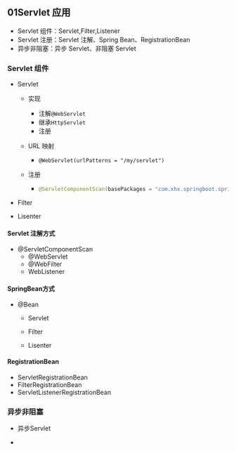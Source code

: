 ## 01Servlet 应用

- Servlet 组件：Servlet,Filter,Listener
- Servlet 注册：Servlet 注解、Spring Bean、RegistrationBean
- 异步非阻塞：异步 Servlet、非阻塞 Servlet

### Servlet 组件

- Servlet
  - 实现

    - 注解`@WebServlet` 
    - 继承`HttpServlet` 
    - 注册

  - URL 映射

    - `@WebServlet(urlPatterns = "/my/servlet")`

  - 注册

    - ```java
      @ServletComponentScan(basePackages = "com.xhx.springboot.springbootservlet.web")
      ```
- Filter

- Lisenter

#### Servlet 注解方式

- @ServletComponentScan
  - @WebServlet
  - @WebFilter
  - WebListener

#### SpringBean方式

- @Bean

  - Servlet

  - Filter

  - Lisenter


#### RegistrationBean
- ServletRegistrationBean
- FilterRegistrationBean
- ServletListenerRegistrationBean

### 异步非阻塞
- 异步Servlet

- 
